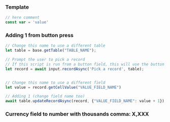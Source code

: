 ### Template
```js
// here comment
const var = 'value'
```

### Adding 1 from button press
```js
// Change this name to use a different table
let table = base.getTable("TABLE_NAME");

// Prompt the user to pick a record 
// If this script is run from a button field, this will use the button's record instead.
let record = await input.recordAsync('Pick a record', table);


// Change this name to use a different field
let value = record.getCellValue("VALUE_FIELD_NAME")

// Adding 1 (change field name too)
await table.updateRecordAsync(record, {"VALUE_FIELD_NAME": value + 1});
```

### Currency field to number with thousands comma: X,XXX
```js

```
